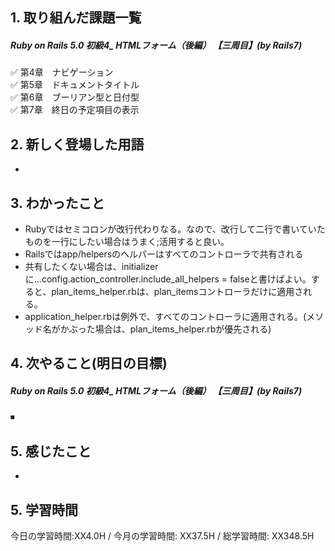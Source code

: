 ## 1. 取り組んだ課題一覧
##### Ruby on Rails 5.0 初級4_ HTMLフォーム（後編）   【三周目】(by Rails7)
✅ 第4章　ナビゲーション   
✅ 第5章　ドキュメントタイトル   
✅ 第6章　ブーリアン型と日付型   
✅ 第7章　終日の予定項目の表示

## 2. 新しく登場した用語
- 

## 3. わかったこと
- Rubyではセミコロンが改行代わりなる。なので、改行して二行で書いていたものを一行にしたい場合はうまく;活用すると良い。
- Railsではapp/helpersのヘルパーはすべてのコントローラで共有される
- 共有したくない場合は、initializerに...config.action_controller.include_all_helpers = falseと書けばよい。すると、plan_items_helper.rbは、plan_itemsコントローラだけに適用される。
- application_helper.rbは例外で、すべてのコントローラに適用される。(メソッド名がかぶった場合は、plan_items_helper.rbが優先される)

## 4. 次やること(明日の目標) 
##### Ruby on Rails 5.0 初級4_ HTMLフォーム（後編）   【三周目】(by Rails7)
⏹ 

## 5. 感じたこと
- 

## 5. 学習時間
今日の学習時間:XX4.0H / 今月の学習時間: XX37.5H / 総学習時間: XX348.5H　


